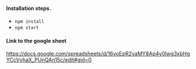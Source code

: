 
#### Installation steps.

* ```npm install```
* ```npm start```

#### Link to the google sheet
https://docs.google.com/spreadsheets/d/16voEpR2yaMY8Ap4y0lwg3xbHgYCcVvhaX_PUnQAn15c/edit#gid=0